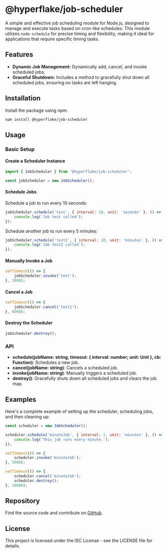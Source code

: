 
# @hyperflake/job-scheduler

A simple and effective job scheduling module for Node.js, designed to manage and execute tasks based on cron-like schedules. This module utilizes `node-schedule` for precise timing and flexibility, making it ideal for applications that require specific timing tasks.

## Features

- **Dynamic Job Management:** Dynamically add, cancel, and invoke scheduled jobs.
- **Graceful Shutdown:** Includes a method to gracefully shut down all scheduled jobs, ensuring no tasks are left hanging.

## Installation

Install the package using npm:

```bash
npm install @hyperflake/job-scheduler
```

## Usage

### Basic Setup

#### Create a Scheduler Instance

```javascript
import { JobScheduler } from '@hyperflake/job-scheduler';

const jobScheduler = new JobScheduler();
```

#### Schedule Jobs

Schedule a job to run every 10 seconds:

```javascript
jobScheduler.schedule('test', { interval: 10, unit: 'seconds' }, () => {
    console.log('Job test called');
});
```

Schedule another job to run every 5 minutes:

```javascript
jobScheduler.schedule('test2', { interval: 10, unit: 'minutes' }, () => {
    console.log('Job test2 called');
});
```

#### Manually Invoke a Job

```javascript
setTimeout(() => {
    jobScheduler.invoke('test');
}, 1000);
```

#### Cancel a Job

```javascript
setTimeout(() => {
    jobScheduler.cancel('test2');
}, 6000);
```

#### Destroy the Scheduler

```javascript
jobScheduler.destroy();
```

### API

- **schedule(jobName: string, timeout: { interval: number; unit: Unit }, cb: Function)**: Schedules a new job.
- **cancel(jobName: string)**: Cancels a scheduled job.
- **invoke(jobName: string)**: Manually triggers a scheduled job.
- **destroy()**: Gracefully shuts down all scheduled jobs and clears the job map.

## Examples

Here's a complete example of setting up the scheduler, scheduling jobs, and then cleaning up:

```javascript
const scheduler = new JobScheduler();

scheduler.schedule('minuteJob', { interval: 1, unit: 'minutes' }, () => {
    console.log('This job runs every minute.');
});

setTimeout(() => {
    scheduler.invoke('minuteJob');
}, 5000);

setTimeout(() => {
    scheduler.cancel('minuteJob');
    scheduler.destroy();
}, 10000);
```

## Repository

Find the source code and contribute on [GitHub](https://github.com/codecrafts-co/job-scheduler).

## License

This project is licensed under the ISC License - see the LICENSE file for details.
